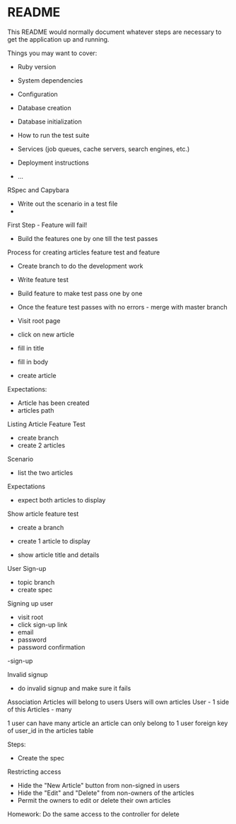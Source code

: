 # README

This README would normally document whatever steps are necessary to get the
application up and running.

Things you may want to cover:

* Ruby version

* System dependencies

* Configuration

* Database creation

* Database initialization

* How to run the test suite

* Services (job queues, cache servers, search engines, etc.)

* Deployment instructions

* ...


RSpec and Capybara

- Write out the scenario in a test file
-

First Step - Feature will fail!

- Build the features one by one till the test passes


Process for creating articles feature test and feature

- Create branch to do the development work
- Write feature test
- Build feature to make test pass one by one
- Once the feature test passes with no errors - merge with master branch

- Visit root page
- click on new article
- fill in title
- fill in body
- create article

Expectations:
- Article has been created
- articles path



Listing Article Feature Test
- create branch
- create 2 articles

Scenario
- list the two articles

Expectations
- expect both articles to display


Show article feature test
- create a branch
- create 1 article to display

- show article title and details


User Sign-up
- topic branch
- create spec

Signing up user
- visit root
- click sign-up link
- email
- password
- password confirmation

-sign-up

Invalid signup
- do invalid signup and make sure it fails


Association
Articles will belong to users
Users will own articles
User - 1 side of this
Articles - many

1 user can have many article
an article can only belong to 1 user
foreign key of user_id in the articles table

Steps:
- Create the spec


Restricting access
- Hide the "New Article" button from non-signed in users
- Hide the "Edit" and "Delete" from non-owners of the articles
- Permit the owners to edit or delete their own articles

Homework: Do the same access to the controller for delete 